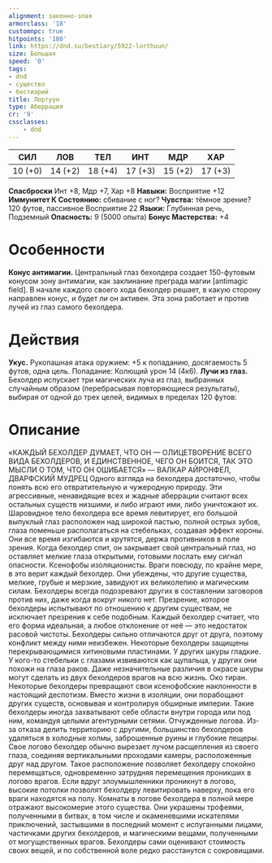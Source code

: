 ```yaml
---
alignment: законно-злая
armorclass: '18'
customnpc: true
hitpoints: '180'
link: https://dnd.su/bestiary/5922-lorthuun/
size: Большая
speed: '0'
tags:
- dnd
- существо
- бестиарий
title: Лортуун
type: Аберрация
cr: '9'
cssclasses:
    - dnd
---
```



| СИЛ | ЛОВ | ТЕЛ | ИНТ | МДР | ХАР |
|---|---|---|---|---|---|
| 10 (+0) | 14 (+2) | 18 (+4) | 17 (+3) | 15 (+2) | 17 (+3) |
**Спасброски** Инт +8, Мдр +7, Хар +8
**Навыки:** Восприятие +12
**Иммунитет К Состоянию:** сбивание с ног?
**Чувства:** тёмное зрение? 120 футов, пассивное Восприятие 22
**Языки:** Глубинная речь, Подземный
**Опасность:** 9 (5000 опыта)
**Бонус Мастерства:** +4


# Особенности
**Конус антимагии.** Центральный глаз бехолдера создает 150-футовым конусом зону антимагии, как заклинание преграда магии [antimagic field]. В начале каждого своего хода бехолдер решает, в какую сторону направлен конус, и будет ли он активен. Эта зона работает и против лучей из глаз самого бехолдера.


# Действия
**Укус.** Рукопашная атака оружием: +5 к попаданию, досягаемость 5 футов, одна цель. Попадание: Колющий урон 14 (4к6).
**Лучи из глаз.** Бехолдер испускает три магических луча из глаз, выбранных случайным образом (перебрасывая повторяющиеся результаты), выбирая от одной до трех целей, видимых в пределах 120 футов:


# Описание
«КАЖДЫЙ БЕХОЛДЕР ДУМАЕТ, ЧТО ОН — ОЛИЦЕТВОРЕНИЕ ВСЕГО ВИДА БЕХОЛДЕРОВ, И ЕДИНСТВЕННОЕ, ЧЕГО ОН БОИТСЯ, ТАК ЭТО МЫСЛИ О ТОМ, ЧТО ОН ОШИБАЕТСЯ» — ВАЛКАР АЙРОНФЕЛ, ДВАРФСКИЙ МУДРЕЦ Одного взгляда на бехолдера достаточно, чтобы понять всю его отвратительную и чужеродную природу. Эти агрессивные, ненавидящие всех и жадные аберрации считают всех остальных существ низшими, и либо играют ими, либо уничтожают их. Шаровидное тело бехолдера все время левитирует, его большой выпуклый глаз расположен над широкой пастью, полной острых зубов, глаза поменьше располагаться на стебельках, создавая эффект короны. Они все время изгибаются и крутятся, держа противников в поле зрения. Когда бехолдер спит, он закрывает свой центральный глаз, но оставляет мелкие глаза открытыми, готовыми послать ему сигнал опасности. Ксенофобы изоляционисты. Враги повсюду, по крайне мере, в это верит каждый бехолдер. Они убеждены, что другие существа, мелкие, грубые и мерзкие, завидуют их великолепию и магическим силам. Бехолдеры всегда подозревают других в составлении заговоров против них, даже когда вокруг никого нет. Презрение, которое бехолдеры испытывают по отношению к другим существам, не исключает презрения к себе подобным. Каждый бехолдер считает, что его форма идеальная, а любое отклонение от неё — это недостаток расовой чистоты. Бехолдеры сильно отличаются друг от друга, поэтому конфликт между ними неизбежен. Некоторые бехолдеры защищены перекрывающимися хитиновыми пластинами. У других шкуры гладкие. У кого-то стебельки с глазами извиваются как щупальца, у других они похожи на глаза раков. Даже незначительные различия в окрасе шкуры могут сделать из двух бехолдеров врагов на всю жизнь. Око тиран. Некоторые бехолдеры превращают свои ксенофобские наклонности в настоящий деспотизм. Вместо жизни в изоляции, они порабощают других существ, основывая и контролируя обширные империи. Такие бехолдеры иногда захватывают себе области внутри города или под ним, командуя целыми агентурными сетями. Отчужденные логова. Из-за отказа делить территорию с другими, большинство бехолдеров удаляться в холодные холмы, заброшенные руины и глубокие пещеры. Свое логово бехолдер обычно вырезает лучом расщепления из своего глаза, соединяя вертикальными проходами камеры, расположенные друг над другом. Такое расположение позволяет бехолдеру спокойно перемещаться, одновременно затрудняя перемещения проникших в логово врагов. Если вдруг злоумышленники проникнут в логово, высокие потолки позволят бехолдеру левитировать наверху, пока его враги находятся на полу. Комнаты в логове бехолдера в полной мере отражают высокомерие этого существа. Они украшены трофеями, полученными в битвах, в том числе и окаменевшими искателями приключений, застывшими в последний момент с испуганными лицами, частичками других бехолдеров, и магическими вещами, полученными от могущественных врагов. Бехолдеры сами оценивают стоимость своих вещей, и по собственной воле редко расстанутся с сокровищами.